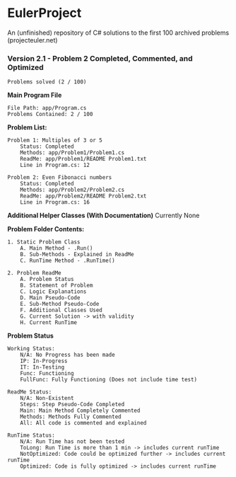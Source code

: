 # EulerProject
An (unfinished) repository of C# solutions to the first 100 archived problems (projecteuler.net)

### Version 2.1 - Problem 2 Completed, Commented, and Optimized

    Problems solved (2 / 100)

**Main Program File**

    File Path: app/Program.cs
    Problems Contained: 2 / 100

**Problem List:**

    Problem 1: Multiples of 3 or 5
        Status: Completed
        Methods: app/Problem1/Problem1.cs
        ReadMe: app/Problem1/README Problem1.txt  
        Line in Program.cs: 12
        
    Problem 2: Even Fibonacci numbers
        Status: Completed
        Methods: app/Problem2/Problem2.cs
        ReadMe: app/Problem2/README Problem2.txt
        Line in Program.cs: 16


 **Additional Helper Classes (With Documentation)**
    Currently None

**Problem Folder Contents:**

    1. Static Problem Class
        A. Main Method - .Run()
        B. Sub-Methods - Explained in ReadMe
        C. RunTime Method - .RunTime()

    2. Problem ReadMe
        A. Problem Status
        B. Statement of Problem
        C. Logic Explanations
        D. Main Pseudo-Code
        E. Sub-Method Pseudo-Code
        F. Additional Classes Used
        G. Current Solution -> with validity
        H. Current RunTime


**Problem Status**   

    Working Status:
        N/A: No Progress has been made
        IP: In-Progress
        IT: In-Testing
        Func: Functioning
        FullFunc: Fully Functioning (Does not include time test)

    ReadMe Status:
        N/A: Non-Existent
        Steps: Step Pseudo-Code Completed
        Main: Main Method Completely Commented
        Methods: Methods Fully Commented
        All: All code is commented and explained

    RunTime Status:
        N/A: Run Time has not been tested
        ToLong: Run Time is more than 1 min -> includes current runTime
        NotOptimized: Code could be optimized further -> includes current runTime
        Optimized: Code is fully optimized -> includes current runTime


